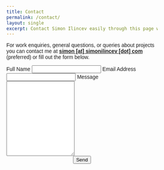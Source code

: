 ```yaml
---
title: Contact
permalink: /contact/
layout: single
excerpt: Contact Simon Ilincev easily through this page with a message and your email address.
---
```

For work enquiries, general questions, or queries about projects you can contact me at **[simon [at] simonilincev [dot] com](mailto:simon@simonilincev.com)** (preferred) or fill out the form below.

<html>
<head>
<meta name="viewport" content="width=device-width, initial-scale=1">
<style>
body {font-family: Arial, Helvetica, sans-serif;}
* {box-sizing: border-box;}

input[type=text], select, textarea, input[type=email] {
  width: 100%;
  padding: 12px;
  border: 1px solid #ccc;
  border-radius: 4px;
  box-sizing: border-box;
  margin-top: 6px;
  margin-bottom: 16px;
  resize: vertical;
}

input[type=submit] {
  background-color: #4CAF50;
  color: white;
  padding: 12px 20px;
  border: none;
  border-radius: 4px;
  cursor: pointer;
}

input[type=submit]:hover {
  background-color: #45a049;
}

.container {
  border-radius: 5px;
  background-color: #f2f2f2;
  padding: 20px;
}
</style>
</head>
<body>

<div class="container">
  <form action="https://formspree.io/meqrnpae" method="POST">
    <label for="fname">Full Name</label>
    <input type="text" id="name" name="name">
    <label for="lname">Email Address</label>
    <input type="email" id="lname" name="_replyto">
    <label for="subject">Message</label>
    <textarea id="subject" name="subject" style="height:200px"></textarea>
    <center><input type="submit" value="Send"></center>
  </form>
</div>

</body>
</html>
